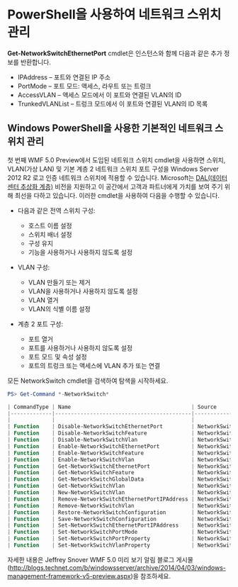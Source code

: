 # PowerShell을 사용하여 네트워크 스위치 관리

**Get-NetworkSwitchEthernetPort** cmdlet은 인스턴스와 함께 다음과 같은 추가 정보를 반환합니다.
-   IPAddress – 포트와 연결된 IP 주소
-   PortMode – 포트 모드: 액세스, 라우트 또는 트렁크
-   AccessVLAN – 액세스 모드에서 이 포트와 연결된 VLAN의 ID
-   TrunkedVLANList – 트렁크 모드에서 이 포트와 연결된 VLAN의 ID 목록

## Windows PowerShell을 사용한 기본적인 네트워크 스위치 관리
첫 번째 WMF 5.0 Preview에서 도입된 네트워크 스위치 cmdlet을 사용하면 스위치, VLAN(가상 LAN) 및 기본 계층 2 네트워크 스위치 포트 구성을 Windows Server 2012 R2 로고 인증 네트워크 스위치에 적용할 수 있습니다. Microsoft는 [DAL(데이터 센터 추상화 계층)](http://technet.microsoft.com/en-us/cloud/dal.aspx) 비전을 지원하고 이 공간에서 고객과 파트너에게 가치를 보여 주기 위해 최선을 다하고 있습니다. 이러한 cmdlet을 사용하여 다음을 수행할 수 있습니다.

-   다음과 같은 전역 스위치 구성:
    -   호스트 이름 설정
    -   스위치 배너 설정
    -   구성 유지
    -   기능을 사용하거나 사용하지 않도록 설정

-   VLAN 구성:
    -   VLAN 만들기 또는 제거
    -   VLAN을 사용하거나 사용하지 않도록 설정
    -   VLAN 열거
    -   VLAN의 식별 이름 설정

-   계층 2 포트 구성:
    -   포트 열거
    -   포트를 사용하거나 사용하지 않도록 설정
    -   포트 모드 및 속성 설정
    -   포트의 트렁크 또는 액세스에 VLAN 추가 또는 연결

모든 NetworkSwitch cmdlet을 검색하여 탐색을 시작하세요.

```powershell
PS> Get-Command *-NetworkSwitch*

| CommandType | Name                                      | Source        |
|-------------|-------------------------------------------|---------------|
|             |                                           |               |
| Function    | Disable-NetworkSwitchEthernetPort         | NetworkSwitch |
| Function    | Disable-NetworkSwitchFeature              | NetworkSwitch |
| Function    | Disable-NetworkSwitchVlan                 | NetworkSwitch |
| Function    | Enable-NetworkSwitchEthernetPort          | NetworkSwitch |
| Function    | Enable-NetworkSwitchFeature               | NetworkSwitch |
| Function    | Enable-NetworkSwitchVlan                  | NetworkSwitch |
| Function    | Get-NetworkSwitchEthernetPort             | NetworkSwitch |
| Function    | Get-NetworkSwitchFeature                  | NetworkSwitch |
| Function    | Get-NetworkSwitchGlobalData               | NetworkSwitch |
| Function    | Get-NetworkSwitchVlan                     | NetworkSwitch |
| Function    | New-NetworkSwitchVlan                     | NetworkSwitch |
| Function    | Remove-NetworkSwitchEthernetPortIPAddress | NetworkSwitch |
| Function    | Remove-NetworkSwitchVlan                  | NetworkSwitch |
| Function    | Restore-NetworkSwitchConfiguration        | NetworkSwitch |
| Function    | Save-NetworkSwitchConfiguration           | NetworkSwitch |
| Function    | Set-NetworkSwitchEthernetPortIPAddress    | NetworkSwitch |
| Function    | Set-NetworkSwitchPortMode                 | NetworkSwitch |
| Function    | Set-NetworkSwitchPortProperty             | NetworkSwitch |
| Function    | Set-NetworkSwitchVlanProperty             | NetworkSwitch |
```

자세한 내용은 Jeffrey Snover WMF 5.0 미리 보기 알림 블로그 게시물(<http://blogs.technet.com/b/windowsserver/archive/2014/04/03/windows-management-framework-v5-preview.aspx>)을 참조하세요.


<!--HONumber=Jun16_HO4-->


